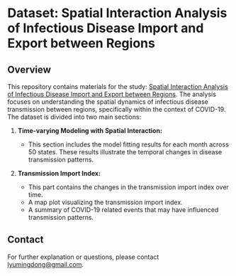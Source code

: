 # Dataset: Spatial Interaction Analysis of Infectious Disease Import and Export between Regions

## Overview
This repository contains materials for the study: [Spatial Interaction Analysis of Infectious Disease Import and Export between Regions](https://www.mdpi.com/1660-4601/21/5/643). The analysis focuses on understanding the spatial dynamics of infectious disease transmission between regions, specifically within the context of COVID-19. The dataset is divided into two main sections:

1. **Time-varying Modeling with Spatial Interaction:**
   - This section includes the model fitting results for each month across 50 states. These results illustrate the temporal changes in disease transmission patterns.

2. **Transmission Import Index:**
   - This part contains the changes in the transmission import index over time.
   - A map plot visualizing the transmission import index.
   - A summary of COVID-19 related events that may have influenced transmission patterns.

## Contact
For further explanation or questions, please contact [lyumingdong@gmail.com](mailto:lyumingdong@gmail.com).
